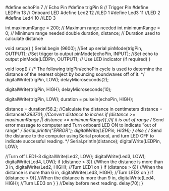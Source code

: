 #define echoPin 7 // Echo Pin
#define trigPin 8 // Trigger Pin
#define LEDPin 13 // Onboard LED
#define Led2 12 //LED 1
#define Led3 11 //LED 2
#define Led4 10 //LED 3

int maximumRange = 200; // Maximum range needed
int minimumRange = 0; // Minimum range needed
double duration, distance; // Duration used to calculate distance

void setup() {
 Serial.begin (9600); //Set up serial
 pinMode(trigPin, OUTPUT); //Set trigger to output
 pinMode(echoPin, INPUT); //Set echo to output
 pinMode(LEDPin, OUTPUT); // Use LED indicator (if required)
}

void loop() {
/* The following trigPin/echoPin cycle is used to determine the
 distance of the nearest object by bouncing soundwaves off of it. */ 
 digitalWrite(trigPin, LOW); 
 delayMicroseconds(2); 

 digitalWrite(trigPin, HIGH);
 delayMicroseconds(10); 
 
 digitalWrite(trigPin, LOW);
 duration = pulseIn(echoPin, HIGH);
 
 distance = duration/58.2; //Calculate the distance in centimeters
 distance = distance*0.393701; //Convert distance to inches
 if (distance >= maximumRange || distance <= minimumRange){ //if it is out of range
 /* Send error message to computer and Turn onboard LED ON 
 to indicate "out of range" */
 Serial.println("ERROR");
 digitalWrite(LEDPin, HIGH); 
 }
 else {
 /* Send the distance to the computer using Serial protocol, and
 turn LED OFF to indicate successful reading. */
 Serial.println(distance);
 digitalWrite(LEDPin, LOW);
 
 //Turn off LED1-3
 digitalWrite(Led2, LOW);
 digitalWrite(Led3, LOW);
 digitalWrite(Led4, LOW);
if (distance > 3){ //When the distance is more than 3 in,
  digitalWrite(Led2, HIGH); //Turn LED1 on
}
 if (distance > 6){ //When the distance is more than 6 in,
   digitalWrite(Led3, HIGH); //Turn LED2 on
 }
 if (distance > 9){ //When the distance is more than 9 in,
   digitalWrite(Led4, HIGH); //Turn LED3 on
 }
 }
 //Delay before next reading.
 delay(70);
}
